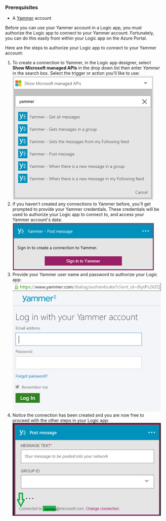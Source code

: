 ### <a name="prerequisites"></a>Prerequisites
* A [Yammer](https://www.yammer.com/) account 

Before you can use your Yammer account in a Logic app, you must authorize the Logic app to connect to your Yammer account. Fortunately, you can do this easily from within your Logic app on the Azure Portal. 

Here are the steps to authorize your Logic app to connect to your Yammer account:

1. To create a connection to Yammer, in the Logic app designer, select **Show Microsoft managed APIs** in the drop down list then enter *Yammer* in the search box. Select the trigger or action you'll like to use:  
   ![](./media/connectors-create-api-yammer/yammer-1.png)
2. If you haven't created any connections to Yammer before, you'll get prompted to provide your Yammer credentials. These credentials will be used to authorize your Logic app to connect to, and access your Yammer account's data:  
   ![](./media/connectors-create-api-yammer/yammer-2.png)
3. Provide your Yammer user name and password to authorize your Logic app:  
   ![](./media/connectors-create-api-yammer/yammer-3.png)   
4. Notice the connection has been created and you are now free to proceed with the other steps in your Logic app:  
   ![](./media/connectors-create-api-yammer/yammer-4.png)   

